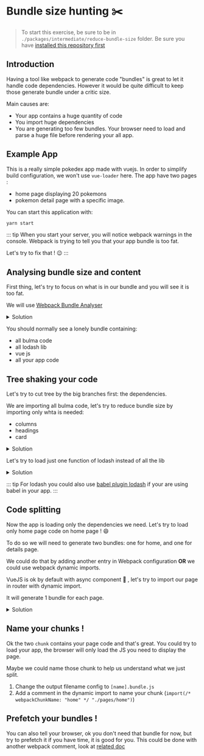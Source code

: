 # Bundle size hunting :scissors:

> To start this exercise, be sure to be in `./packages/intermediate/reduce-bundle-size` folder.
> Be sure you have [installed this repository first](../README.md#install)

## Introduction

Having a tool like webpack to generate code "bundles" is great to let it handle code dependencies.
However it would be quite difficult to keep those generate bundle under a critic size.

Main causes are:

- Your app contains a huge quantity of code
- You import huge dependencies
- You are generating too few bundles. Your browser need to load and parse a huge file before rendering your all app.

## Example App

This is a really simple pokedex app made with vuejs.
In order to simplify build configuration, we won't use `vue-loader` here.
The app have two pages :

- home page displaying 20 pokemons
- pokemon detail page with a specific image.

You can start this application with:

```bash
yarn start
```

::: tip
When you start your server, you will notice webpack warnings in the console.
Webpack is trying to tell you that your app bundle is too fat.

Let's try to fix that ! :wink:
:::

## Analysing bundle size and content

First thing, let's try to focus on what is in our bundle and you will see it is too fat.

We will use [Webpack Bundle Analyser](https://github.com/webpack-contrib/webpack-bundle-analyzer)

<details>
<summary>Solution</summary>

```js
const BundleAnalyzerPlugin = require("webpack-bundle-analyzer")
  .BundleAnalyzerPlugin;

module.exports = {
  plugins: [new BundleAnalyzerPlugin()]
};
```

</details>

You should normally see a lonely bundle containing:

- all bulma code
- all lodash lib
- vue js
- all your app code

## Tree shaking your code

Let's try to cut tree by the big branches first: the dependencies.

We are importing all bulma code, let's try to reduce bundle size by importing only whta is needed:

- columns
- headings
- card

<details>
<summary>Solution</summary>

Create a file `app.sass` and only load bulma parts.

```sass
@charset "utf-8"

@import "~bulma/sass/utilities/_all.sass"
@import "~bulma/sass/base/_all.sass"
@import "~bulma/sass/components/card.sass"
@import "~bulma/sass/elements/title.sass"
@import "~bulma/sass/grid/columns.sass"
```

</details>

Let's try to load just one function of lodash instead of all the lib

<details>
<summary>Solution</summary>

```js
import _capitalize from "lodash/capitalize";
```

</details>

::: tip
For lodash you could also use [babel plugin lodash](https://github.com/lodash/babel-plugin-lodash) if your are using babel in your app.
:::

## Code splitting

Now the app is loading only the dependencies we need.
Let's try to load only home page code on home page ! :smile:

To do so we will need to generate two bundles: one for home, and one for details page.

We could do that by adding another entry in Webpack configuration **OR** we could use webpack dynamic imports.

VueJS is ok by default with async component :tada: , let's try to import our page in router with dynamic import.

It will generate 1 bundle for each page.

<details>
<summary>Solution</summary>

```js
import Vue from "vue";
import Router from "vue-router";

Vue.use(Router);

export default new Router({
  routes: [
    { path: "/", component: () => import("./pages/home") },
    {
      path: "/details/:id",
      component: () => import("./pages/details"),
      props: true
    }
  ]
});
```

</details>

## Name your chunks !

Ok the two `chunk` contains your page code and that's great.
You could try to load your app, the browser will only load the JS you need to display the page.

Maybe we could name those chunk to help us understand what we just split.

1. Change the output filename config to `[name].bundle.js`
2. Add a comment in the dynamic import to name your chunk (`import(/* webpackChunkName: "home" */ "./pages/home")`)

## Prefetch your bundles !

You can also tell your browser, ok you don't need that bundle for now, but try to prefetch it if you have time, it is good for you.
This could be done with another webpack comment, look at [related doc](https://webpack.js.org/guides/code-splitting/#prefetchingpreloading-modules)
